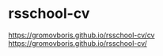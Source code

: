 # rsschool-cv

https://gromovboris.github.io/rsschool-cv/cv
https://gromovboris.github.io/rsschool-cv/
